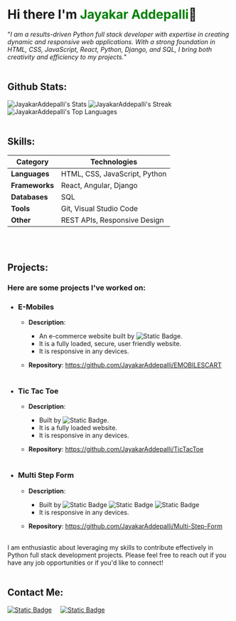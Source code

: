 # Hi there I'm <span style="color: green;">Jayakar Addepalli</span>👋

"*I am a results-driven Python full stack developer with expertise in creating dynamic and responsive web applications. With a strong foundation in HTML, CSS, JavaScript, React, Python, Django, and SQL, I bring both creativity and efficiency to my projects.*"<br><br>

## Github Stats:

![JayakarAddepalli's Stats](https://github-readme-stats.vercel.app/api?username=JayakarAddepalli&theme=vue-dark&show_icons=true&hide_border=true&count_private=true)
![JayakarAddepalli's Streak](https://github-readme-streak-stats.herokuapp.com/?user=JayakarAddepalli&theme=vue-dark&hide_border=true)
![JayakarAddepalli's Top Languages](https://github-readme-stats.vercel.app/api/top-langs/?username=JayakarAddepalli&theme=vue-dark&show_icons=true&hide_border=true&layout=compact)<br><br>


## Skills:

<!-- - **Languages**:  ![Static Badge](https://img.shields.io/badge/HTML-%23ff6500) ![Static Badge](https://img.shields.io/badge/CSS-blue) ![Static Badge](https://img.shields.io/badge/Javascript-%23ffff00) ![Static Badge](https://img.shields.io/badge/Python-skyblue_yellow)

- **Frameworks/Libraries**: ![Static Badge](https://img.shields.io/badge/React-%2303dfee)
 ![Static Badge](https://img.shields.io/badge/Django-darkgreen)

- **Databases**: ![Static Badge](https://img.shields.io/badge/SQL-darkblue)<br><br> -->

| **Category**   | **Technologies**                 |
|----------------|----------------------------------|
| **Languages**  | HTML, CSS, JavaScript, Python    |
| **Frameworks** | React, Angular, Django           |
| **Databases**  | SQL                              |
| **Tools**      | Git, Visual Studio Code          |
| **Other**      | REST APIs, Responsive Design     |

<br><br>


## Projects:

### Here are some projects I've worked on:
    
- ### **E-Mobiles**
    
    - **Description**:
        - An e-commerce website built by ![Static Badge](https://img.shields.io/badge/Django-darkgreen).
        - It is a fully loaded, secure, user friendly website.
        - It is responsive in any devices.
      
    - **Repository**: https://github.com/JayakarAddepalli/EMOBILESCART <br><br>

- ### **Tic Tac Toe**
    
    - **Description**:
        - Built by ![Static Badge](https://img.shields.io/badge/React-%2303dfee).
        - It is a fully loaded website.
        - It is responsive in any devices.
          
    - **Repository**: https://github.com/JayakarAddepalli/TicTacToe <br><br>

- ### **Multi Step Form**
    
    - **Description**:
        - Built by ![Static Badge](https://img.shields.io/badge/HTML-%23ff6500) ![Static Badge](https://img.shields.io/badge/CSS-blue) ![Static Badge](https://img.shields.io/badge/Javascript-%23ffff00)
        - It is responsive in any devices.
          
    - **Repository**: https://github.com/JayakarAddepalli/Multi-Step-Form <br><br>

I am enthusiastic about leveraging my skills to contribute effectively in Python full stack development projects. Please feel free to reach out if you have any job opportunities or if you'd like to connect!<br><br>
    
## Contact Me:


<a href="https://www.linkedin.com/in/addepallijayakar270602/"> ![Static Badge](https://img.shields.io/badge/LinkedIn-blue)</a>
&#8287;&#8287;&#8287;
<a href="mailto:addepallijayakar@gmail.com"> ![Static Badge](https://img.shields.io/badge/Email-red)</a>
&#8287;&#8287;&#8287;&#8287;&#8287;


